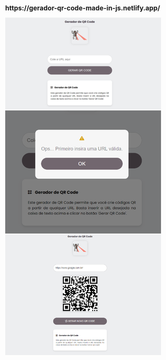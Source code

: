 
<h2>https://gerador-qr-code-made-in-js.netlify.app/</h2>

<p>
  <img src="./tela-inicial.png" alt="Tela inicial" width="500" />
  <img src="./mensagem-erro.png" alt="Minha Imagem" width="500" />
  <img src="./gerando-qr-code.png" alt="Minha Imagem" width="500"/>
</p>
